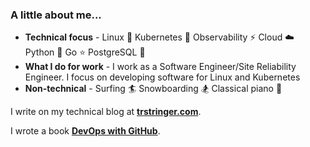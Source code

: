### A little about me...

* **Technical focus** - Linux :penguin:  Kubernetes :whale: Observability :zap: Cloud :cloud: Python :snake: Go :star: PostgreSQL 🐘
* **What I do for work** - I work as a Software Engineer/Site Reliability Engineer. I focus on developing software for Linux and Kubernetes
* **Non-technical** -  Surfing :surfer: Snowboarding :snowboarder: Classical piano :musical_note:

I write on my technical blog at [**trstringer.com**](https://trstringer.com).

I wrote a book [**DevOps with GitHub**](https://trstringer.gumroad.com/l/devops-with-github).
